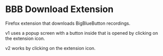 # BBB Download Extension
Firefox extension that downloads BigBlueButton recordings.

v1 uses a popup screen with a button inside that is opened by clicking on the extension icon.

v2 works by clicking on the extension icon.
